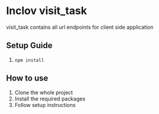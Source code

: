 # Inclov visit_task
visit_task contains all url endpoints for client side application

## Setup Guide

1. `npm install`

## How to use

1. Clone the whole project
2. Install the required packages
3. Follow setup instructions

## 
